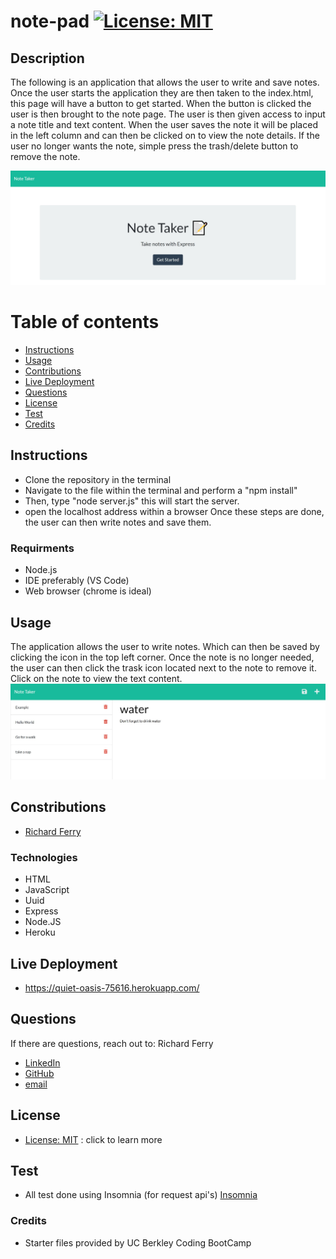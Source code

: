 # note-pad  [![License: MIT](https://img.shields.io/badge/License-MIT-yellow.svg)](https://opensource.org/licenses/MIT)
## Description
The following is an application that allows the user to write and save notes. Once the user starts the application they are then taken to the index.html, this page will have a button to get started. When the button is clicked the user is then brought to the note page. The user is then given access to input a note title and text content. When the user saves the note it will be placed in the left column and can then be clicked on to view the note details. If the user no longer wants the note, simple press the trash/delete button to remove the note. 

![homepage](./Assets/homepage_note.jpg)

# Table of contents
- [Instructions](#instructions)
- [Usage](#usage)
- [Contributions](#contributions)
- [Live Deployment](#live-deployment)
- [Questions](#questions)
- [License](#license)
- [Test](#test)
- [Credits](#credits)

## Instructions
- Clone the repository in the terminal 
- Navigate to the file within the terminal and perform a "npm install"
- Then, type "node server.js" this will start the server.
- open the localhost address within a browser
Once these steps are done, the user can then write notes and save them.  
### Requirments 
* Node.js
* IDE preferably (VS Code)
* Web browser (chrome is ideal)
## Usage
The application allows the user to write notes. Which can then be saved by clicking the icon in the top left corner. Once the note is no longer needed, the user can then click the trask icon located next to the note to remove it. Click on the note to view the text content.
![notes](./Assets/example_note.jpg)
## Constributions
* [Richard Ferry](https://www.linkedin.com/in/richard-ferry-83120514b/)
### Technologies
* HTML
* JavaScript
* Uuid
* Express
* Node.JS
* Heroku

## Live Deployment
- https://quiet-oasis-75616.herokuapp.com/
## Questions
If there are questions, reach out to: Richard Ferry
* [LinkedIn](https://www.linkedin.com/in/richard-ferry-83120514b/)
* [GitHub](https://github.com/rich-f-p)
* [email](mailto:richardfpro864@gmail.com)

## License
* [License: MIT](https://opensource.org/licenses/MIT) : click to learn more

## Test
* All test done using Insomnia (for request api's) [Insomnia](https://insomnia.rest/)

### Credits
* Starter files provided by UC Berkley Coding BootCamp